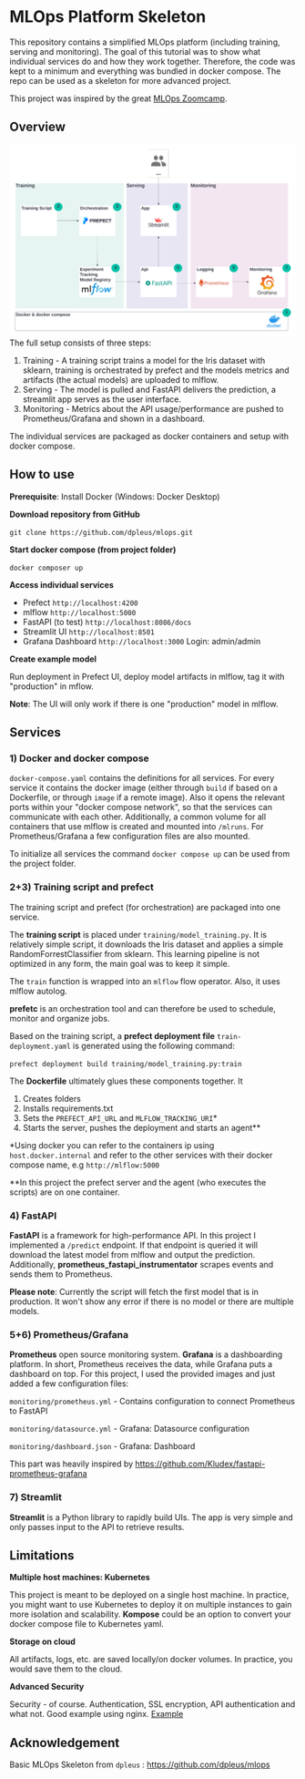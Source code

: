 # MLOps Platform Skeleton
This repository contains a simplified MLOps platform (including training, serving and monitoring). The goal of this 
tutorial was to show what individual services do and how they work together.
Therefore, the code was kept to a minimum and everything was bundled in docker compose.
The repo can be used as a skeleton for more advanced project.
 
This project was inspired by the great [MLOps Zoomcamp](https://github.com/DataTalksClub/mlops-zoomcamp). 

## Overview
![alt text](readme/mlops.png "Title")
The full setup consists of three steps:
1) Training - A training script trains a model for the Iris dataset with sklearn, training is orchestrated by prefect and the models metrics and artifacts (the actual models) are uploaded to mlflow. 
2) Serving - The model is pulled and FastAPI delivers the prediction, a streamlit app serves as the user interface.
3) Monitoring - Metrics about the API usage/performance are pushed to Prometheus/Grafana and shown in a dashboard.

The individual services are packaged as docker containers and setup with docker compose.

## How to use
**Prerequisite**: Install Docker (Windows: Docker Desktop)

**Download repository from GitHub**

`git clone https://github.com/dpleus/mlops.git`

**Start docker compose (from project folder)**

`docker composer up`

**Access individual services**

- Prefect `http://localhost:4200`
- mlflow `http://localhost:5000`
- FastAPI (to test) `http://localhost:8086/docs`
- Streamlit UI `http://localhost:8501`
- Grafana Dashboard `http://localhost:3000` Login: admin/admin

**Create example model**

Run deployment in Prefect UI, deploy model artifacts in mlflow, tag it with "production" in mflow.

**Note**: The UI will only work if there is one "production" model in mlflow.

## Services
### 1) Docker and docker compose
`docker-compose.yaml` contains the definitions for all services. 
For every service it contains the docker image (either through `build` if based on a Dockerfile, or through `image` if a remote image). 
Also it opens the relevant ports within your "docker compose network", so that the services can communicate with each other. 
Additionally, a common volume for all containers that use mlflow is created and mounted into `/mlruns`. For Prometheus/Grafana a few configuration files are also mounted.

To initialize all services the command `docker compose up` can be used from the project folder.

### 2+3) Training script and prefect
The training script and prefect (for orchestration) are packaged into one service. 

The **training script** is placed under `training/model_training.py`. It is relatively simple script, it downloads the Iris
dataset and applies a simple RandomForrestClassifier from sklearn. This learning pipeline is not optimized in any form, 
the main goal was to keep it simple. 

The `train` function is wrapped into an `mlflow` flow operator. Also, it uses mlflow autolog.

**prefetc** is an orchestration tool and can therefore be used to schedule, monitor and organize jobs.

Based on the training script, a **prefect deployment file** `train-deployment.yaml` is generated using the following command:

`prefect deployment build training/model_training.py:train` 

The **Dockerfile** ultimately glues these components together. It
1) Creates folders
2) Installs requirements.txt
3) Sets the `PREFECT_API_URL` and `MLFLOW_TRACKING_URI`*
4) Starts the server, pushes the deployment and starts an agent**

*Using docker you can refer to the containers ip using `host.docker.internal` and refer to the other services with their docker compose name, e.g `http://mlflow:5000`

**In this project the prefect server and the agent (who executes the scripts) are on one container.


### 4) FastAPI
**FastAPI** is a framework for high-performance API. In this project I implemented a `/predict` endpoint. If that endpoint is queried
it will download the latest model from mlflow and output the prediction. Additionally, **prometheus_fastapi_instrumentator** scrapes events and sends them to Prometheus.

**Please note**: Currently the script will fetch the first model that is in production. It won't show any error if there is 
no model or there are multiple models.

### 5+6) Prometheus/Grafana
**Prometheus** open source monitoring system. **Grafana** is a dashboarding platform. In short, Prometheus receives the data, while Grafana puts a dashboard on top.
For this project, I used the provided images and just added a few configuration files:

`monitoring/prometheus.yml` - Contains configuration to connect Prometheus to FastAPI

`monitoring/datasource.yml` - Grafana: Datasource configuration

`monitoring/dashboard.json` - Grafana: Dashboard

This part was heavily inspired by https://github.com/Kludex/fastapi-prometheus-grafana
### 7) Streamlit
**Streamlit** is a Python library to rapidly build UIs. The app is very simple and only passes input to the API to retrieve results.

## Limitations
**Multiple host machines: Kubernetes**

This project is meant to be deployed on a single host machine. In practice, you might want to use Kubernetes to deploy it 
on multiple instances to gain more isolation and scalability. **Kompose** could be an option to convert your docker compose file
to Kubernetes yaml. 

**Storage on cloud**

All artifacts, logs, etc. are saved locally/on docker volumes. In practice, you would save them to the cloud.

**Advanced Security**

Security - of course. Authentication, SSL encryption, API authentication and what not.
Good example using nginx. [Example](https://towardsdatascience.com/deploy-mlflow-with-docker-compose-8059f16b6039
)

## Acknowledgement
Basic MLOps Skeleton from ``dpleus`` : https://github.com/dpleus/mlops

